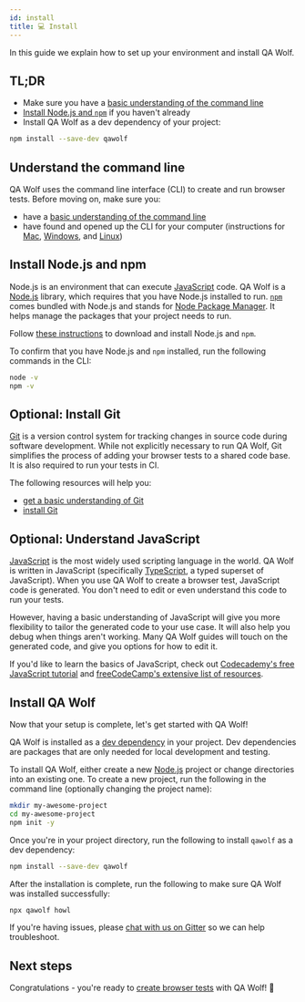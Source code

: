 ```yaml
---
id: install
title: 💻 Install
---
```


In this guide we explain how to set up your environment and install QA Wolf.

## TL;DR

- Make sure you have a [basic understanding of the command line](#understand-the-command-line)
- [Install Node.js and `npm`](#install-nodejs-and-npm) if you haven't already
- Install QA Wolf as a dev dependency of your project:

```bash
npm install --save-dev qawolf
```

## Understand the command line

QA Wolf uses the command line interface (CLI) to create and run browser tests. Before moving on, make sure you:

- have a [basic understanding of the command line](https://guide.freecodecamp.org/linux/the-command-prompt)
- have found and opened up the CLI for your computer (instructions for [Mac](https://www.idownloadblog.com/2019/04/19/ways-open-terminal-mac/), [Windows](https://www.lifewire.com/how-to-open-command-prompt-2618089), and [Linux](https://www.howtogeek.com/140679/beginner-geek-how-to-start-using-the-linux-terminal/))

## Install Node.js and npm

Node.js is an environment that can execute [JavaScript](https://www.javascript.com/) code. QA Wolf is a [Node.js](https://nodejs.org/en/) library, which requires that you have Node.js installed to run. [`npm`](https://www.npmjs.com/) comes bundled with Node.js and stands for [Node Package Manager](https://www.npmjs.com/). It helps manage the packages that your project needs to run.

Follow [these instructions](https://docs.npmjs.com/downloading-and-installing-node-js-and-npm) to download and install Node.js and `npm`.

To confirm that you have Node.js and `npm` installed, run the following commands in the CLI:

```bash
node -v
npm -v
```

## Optional: Install Git

[Git](https://git-scm.com/) is a version control system for tracking changes in source code during software development. While not explicitly necessary to run QA Wolf, Git simplifies the process of adding your browser tests to a shared code base. It is also required to run your tests in CI.

The following resources will help you:

- [get a basic understanding of Git](https://guide.freecodecamp.org/git)
- [install Git](https://git-scm.com/book/en/v2/Getting-Started-Installing-Git)

## Optional: Understand JavaScript

[JavaScript](https://www.javascript.com/) is the most widely used scripting language in the world. QA Wolf is written in JavaScript (specifically [TypeScript](https://www.typescriptlang.org), a typed superset of JavaScript). When you use QA Wolf to create a browser test, JavaScript code is generated. You don't need to edit or even understand this code to run your tests.

However, having a basic understanding of JavaScript will give you more flexibility to tailor the generated code to your use case. It will also help you debug when things aren't working. Many QA Wolf guides will touch on the generated code, and give you options for how to edit it.

If you'd like to learn the basics of JavaScript, check out [Codecademy's free JavaScript tutorial](https://www.codecademy.com/learn/introduction-to-javascript) and [freeCodeCamp's extensive list of resources](https://guide.freecodecamp.org/javascript/additional-javascript-resources).

## Install QA Wolf

Now that your setup is complete, let's get started with QA Wolf!

QA Wolf is installed as a [dev dependency](https://docs.npmjs.com/specifying-dependencies-and-devdependencies-in-a-package-json-file) in your project. Dev dependencies are packages that are only needed for local development and testing.

To install QA Wolf, either create a new [Node.js](https://nodejs.org/en/) project or change directories into an existing one. To create a new project, run the following in the command line (optionally changing the project name):

```bash
mkdir my-awesome-project
cd my-awesome-project
npm init -y
```

Once you're in your project directory, run the following to install `qawolf` as a dev dependency:

```bash
npm install --save-dev qawolf
```

After the installation is complete, run the following to make sure QA Wolf was installed successfully:

```bash
npx qawolf howl
```

If you're having issues, please [chat with us on Gitter](https://gitter.im/qawolf/community) so we can help troubleshoot.

## Next steps

Congratulations - you're ready to [create browser tests](create_a_test) with QA Wolf! 🎉
